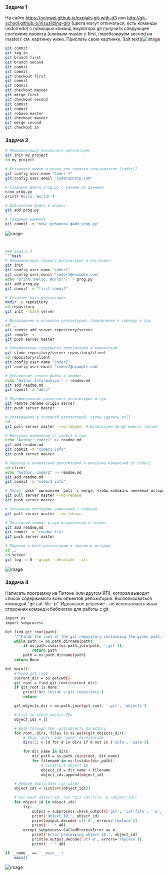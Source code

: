 ### Задача 1
На сайте https://onlywei.github.io/explain-git-with-d3 или http://git-school.github.io/visualizing-git/ (цвета могут отличаться, есть команды undo/redo) с помощью команд эмулятора git получить следующее состояние проекта (сливаем master с first, перебазируем second на master): см. картинку ниже. Прислать свою картинку.
![alt text](![image](https://github.com/user-attachments/assets/4b85fdaf-feac-44b3-9fb3-a9cc07a51c62)

```bash
git commit
git tag in
git branch first
git branch second
git commit
git commit
git checkout first
git commit
git commit
git checkout master
git merge first
git checkout second
git commit
git commit
git rebase master
git checkout master
git merge second
git checkout in
```


### Задача 2
```bash
# Инициализация локального репозитория
git init my_project
cd my_project

# Установка имени и почты для первого пользователя (coder1)
git config user.name "Coder 1"
git config user.email "coder1@corp.com"

# Создание файла prog.py с какими-то данными
nano prog.py
print('Hello, World!')

# Добавление файла в индекс
git add prog.py

# Создание коммита
git commit -m "new: добавлен файл prog.py"
```
![image](https://github.com/user-attachments/assets/dab81bc9-689f-4030-a4d7-9830b3b9bdfa)

```bash


### Задача 3
```bash
# Инициализация первого репозитория и настройка
git init
git config user.name "coder1"
git config user.email "coder1@example.com"
echo 'print("Hello, World!")' > prog.py
git add prog.py
git commit -m "first commit"

# Создание bare-репозитория
mkdir -p repository
cd repository
git init --bare server

# Возвращение в основной репозиторий, подключение к серверу и пуш
cd ..
git remote add server repository/server
git remote -v
git push server master

# Клонирование серверного репозитория в клиентский
git clone repository/server repository/client
cd repository/client
git config user.name "coder2"
git config user.email "coder2@example.com"

# Добавление нового файла и коммит
echo "Author Information:" > readme.md
git add readme.md
git commit -m "docs"

# Переименование удаленного репозитория и пуш
git remote rename origin server
git push server master

# Возвращение в основной репозиторий, чтобы сделать pull
cd ..
git pull server master --no-rebase  # Используем merge вместо rebase

# Внесение изменений от coder1 и пуш
echo "Author: coder1" >> readme.md
git add readme.md
git commit -m "coder1 info"
git push server master

# Переход в клиентский репозиторий и внесение изменений от coder2
cd client
echo "Author: coder2" >> readme.md
git add readme.md
git commit -m "coder2 info"

# Перед `push` выполняем `pull` с merge, чтобы избежать линейной истории
git pull server master --no-rebase
git push server master

# Получение последних изменений с сервера
git pull server master --no-rebase

# Последний коммит и пуш исправлений в readme
git add readme.md
git commit -m "readme fix"
git push server master

# Переход к bare-репозиторию и просмотр истории
cd ..
cd server
git log -n 5 --graph --decorate --all
```
![image](https://github.com/user-attachments/assets/bec208a0-afa7-4698-be46-09337a02c01e)



### Задача 4
Написать программу на Питоне (или другом ЯП), которая выводит список содержимого всех объектов репозитория. Воспользоваться командой "git cat-file -p". Идеальное решение – не использовать иных сторонних команд и библиотек для работы с git.
```bash
import os
import subprocess

def find_git_root(path):
    """Finds the root of the git repository containing the given path."""
    while path != os.path.dirname(path):
        if os.path.isdir(os.path.join(path, '.git')):
            return path
        path = os.path.dirname(path)
    return None

def main():
    # Find git root
    current_dir = os.getcwd()
    git_root = find_git_root(current_dir)
    if git_root is None:
        print('Not inside a git repository')
        return

    git_objects_dir = os.path.join(git_root, '.git', 'objects')

    # List to store object IDs
    object_ids = []

    # Walk through the .git/objects directory
    for root, dirs, files in os.walk(git_objects_dir):
        # Skip 'info' and 'pack' directories
        dirs[:] = [d for d in dirs if d not in ('info', 'pack')]

        for dir_name in dirs:
            dir_path = os.path.join(root, dir_name)
            for filename in os.listdir(dir_path):
                # Construct object ID
                object_id = dir_name + filename
                object_ids.append(object_id)

    # Remove duplicates (in case)
    object_ids = list(set(object_ids))

    # For each object ID, run "git cat-file -p <object_id>"
    for object_id in object_ids:
        try:
            output = subprocess.check_output(['git', 'cat-file', '-p', object_id], stderr=subprocess.STDOUT, cwd=git_root)
            print('Object ID:', object_id)
            print(output.decode('utf-8', errors='replace'))
            print('-' * 40)
        except subprocess.CalledProcessError as e:
            print('Error processing object ID:', object_id)
            print(e.output.decode('utf-8', errors='replace'))
            print('-' * 40)

if __name__ == '__main__':
    main()
```
![image](https://github.com/user-attachments/assets/0e9413f6-0e06-4c2b-90af-650a64e30c13)





```
